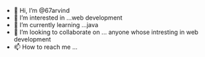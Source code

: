 - 👋 Hi, I’m @67arvind
- 👀 I’m interested in ...web development 
- 🌱 I’m currently learning ...java 
- 💞️ I’m looking to collaborate on ... anyone whose intresting in web development 
- 📫 How to reach me ...

<!---
67arvind/67arvind is a ✨ special ✨ repository because its `README.md` (this file) appears on your GitHub profile.
You can click the Preview link to take a look at your changes.
--->
